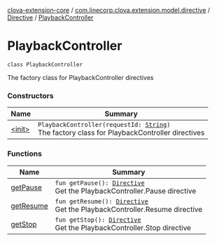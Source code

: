 [clova-extension-core](../../../index.md) / [com.linecorp.clova.extension.model.directive](../../index.md) / [Directive](../index.md) / [PlaybackController](./index.md)

# PlaybackController

`class PlaybackController`

The factory class for PlaybackController directives

### Constructors

| Name | Summary |
|---|---|
| [&lt;init&gt;](-init-.md) | `PlaybackController(requestId: `[`String`](https://kotlinlang.org/api/latest/jvm/stdlib/kotlin/-string/index.html)`)`<br>The factory class for PlaybackController directives |

### Functions

| Name | Summary |
|---|---|
| [getPause](get-pause.md) | `fun getPause(): `[`Directive`](../index.md)<br>Get the PlaybackController.Pause directive |
| [getResume](get-resume.md) | `fun getResume(): `[`Directive`](../index.md)<br>Get the PlaybackController.Resume directive |
| [getStop](get-stop.md) | `fun getStop(): `[`Directive`](../index.md)<br>Get the PlaybackController.Stop directive |
